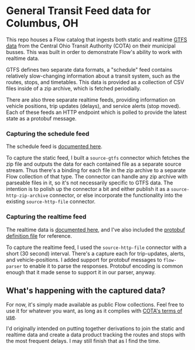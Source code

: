 # General Transit Feed data for Columbus, OH

This repo houses a Flow catalog that ingests both static and realtime [GTFS data](https://gtfs.org/) from the Central Ohio Transit Authority (COTA) on their municipal busses. This was built in order to demonstrate Flow's ability to work with realtime data.

GTFS defines two separate data formats, a "schedule" feed contains relatively slow-changing information about a transit system, such as the routes, stops, and timetables. This data is provided as a collection of CSV files inside of a zip archive, which is fetched periodially.

There are also three separate realtime feeds, providing information on vehicle positions, trip updates (delays), and service alerts (stop moved). Each of these feeds an HTTP endpoint which is polled to provide the latest state as a protobuf message.


### Capturing the schedule feed

The schedule feed is [documented here](https://gtfs.org/schedule/).

To capture the static feed, I built a `source-gtfs` connector which fetches the zip file and outputs the data for each contained file as a separate source stream. Thus there's a binding for each file in the zip archive to a separate Flow collection of that type. The connector can handle any zip archive with parseable files in it, so it's not necessarily specific to GTFS data. The intention is to polish up the connector a bit and either publish it as a `source-http-zip-archive` connector, or else incorporate the functionality into the existing `source-http-file` connector.

### Capturing the realtime feed

The realtime data is [documented here](https://gtfs.org/realtime/), and I've also included the [protobuf definition file](gtfs-realtime.proto) for reference.

To capture the realtime feed, I used the `source-http-file` connector with a short (30 second) interval. There's a capture each for trip-updates, alerts, and vehicle-positions. I added support for protobuf messages to `flow-parser` to enable it to parse the responses. Protobuf encoding is common enough that it made sense to support it in our parser, anyway.

## What's happening with the captured data?

For now, it's simply made available as public Flow collections. Feel free to use it for whatever you want, as long as it complies with [COTA's terms of use](https://www.cota.com/data/).

I'd originally intended on putting together derivations to join the static and realtime data and create
a data product tracking the routes and stops with the most frequent delays. I may still finish that
as I find the time.


